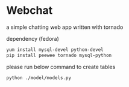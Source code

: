 # Webchat
a simple chatting web app written with tornado

dependency (fedora)
```sh
yum install mysql-devel python-devel
pip install peewee tornado mysql-python
```

please run below command to create tables
```sh
python ./model/models.py
```

